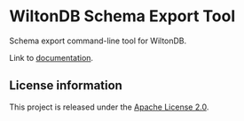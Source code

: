 WiltonDB Schema Export Tool
===========================

Schema export command-line tool for WiltonDB.

Link to [documentation](https://github.com/wiltondb/wiltondb/wiki/WiltonDB-Schema-Export-command%E2%80%90line-tool).

License information
-------------------

This project is released under the [Apache License 2.0](http://www.apache.org/licenses/LICENSE-2.0).